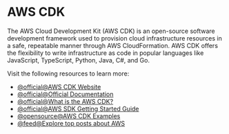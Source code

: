 # AWS CDK

The AWS Cloud Development Kit (AWS CDK) is an open-source software development framework used to provision cloud infrastructure resources in a safe, repeatable manner through AWS CloudFormation. AWS CDK offers the flexibility to write infrastructure as code in popular languages like JavaScript, TypeScript, Python, Java, C#, and Go.

Visit the following resources to learn more:

- [@official@AWS CDK Website](https://aws.amazon.com/cdk/)
- [@official@Official Documentation](https://docs.aws.amazon.com/cdk/index.html)
- [@official@What is the AWS CDK?](https://docs.aws.amazon.com/cdk/v2/guide/home.html)
- [@official@AWS SDK Getting Started Guide](https://docs.aws.amazon.com/cdk/v2/guide/getting_started.html)
- [@opensource@AWS CDK Examples](https://github.com/aws-samples/aws-cdk-examples)
- [@feed@Explore top posts about AWS](https://app.daily.dev/tags/aws?ref=roadmapsh)
